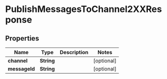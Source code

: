 

# PublishMessagesToChannel2XXResponse


## Properties

| Name | Type | Description | Notes |
|------------ | ------------- | ------------- | -------------|
|**channel** | **String** |  |  [optional] |
|**messageId** | **String** |  |  [optional] |



